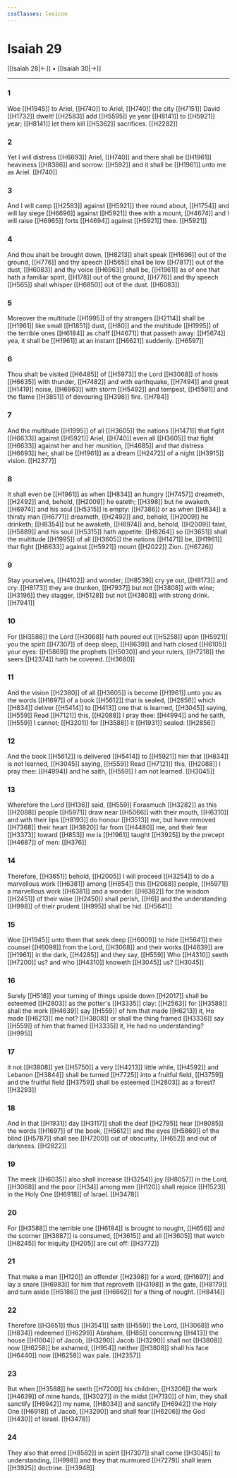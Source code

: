 ```yaml
---
cssClasses: lexicon
---
```

# Isaiah 29

[[Isaiah 28|←]] • [[Isaiah 30|→]]

---

### 1
Woe [[H1945]] to Ariel, [[H740]] to Ariel, [[H740]] the city [[H7151]] David [[H1732]] dwelt! [[H2583]] add [[H5595]] ye year [[H8141]] to [[H5921]] year; [[H8141]] let them kill [[H5362]] sacrifices. [[H2282]]

### 2
Yet I will distress [[H6693]] Ariel, [[H740]] and there shall be [[H1961]] heaviness [[H8386]] and sorrow: [[H592]] and it shall be [[H1961]] unto me as Ariel. [[H740]]

### 3
And I will camp [[H2583]] against [[H5921]] thee round about, [[H1754]] and will lay siege [[H6696]] against [[H5921]] thee with a mount, [[H4674]] and I will raise [[H6965]] forts [[H4694]] against [[H5921]] thee. [[H5921]]

### 4
And thou shalt be brought down, [[H8213]] shalt speak [[H1696]] out of the ground, [[H776]] and thy speech [[H565]] shall be low [[H7817]] out of the dust, [[H6083]] and thy voice [[H6963]] shall be, [[H1961]] as of one that hath a familiar spirit, [[H178]] out of the ground, [[H776]] and thy speech [[H565]] shall whisper [[H6850]] out of the dust. [[H6083]]

### 5
Moreover the multitude [[H1995]] of thy strangers [[H2114]] shall be [[H1961]] like small [[H1851]] dust, [[H80]] and the multitude [[H1995]] of the terrible ones [[H6184]] as chaff [[H4671]] that passeth away: [[H5674]] yea, it shall be [[H1961]] at an instant [[H6621]] suddenly. [[H6597]]

### 6
Thou shalt be visited [[H6485]] of [[H5973]] the Lord [[H3068]] of hosts [[H6635]] with thunder, [[H7482]] and with earthquake, [[H7494]] and great [[H1419]] noise, [[H6963]] with storm [[H5492]] and tempest, [[H5591]] and the flame [[H3851]] of devouring [[H398]] fire. [[H784]]

### 7
And the multitude [[H1995]] of all [[H3605]] the nations [[H1471]] that fight [[H6633]] against [[H5921]] Ariel, [[H740]] even all [[H3605]] that fight [[H6633]] against her and her munition, [[H4685]] and that distress [[H6693]] her, shall be [[H1961]] as a dream [[H2472]] of a night [[H3915]] vision. [[H2377]]

### 8
It shall even be [[H1961]] as when [[H834]] an hungry [[H7457]] dreameth, [[H2492]] and, behold, [[H2009]] he eateth; [[H398]] but he awaketh, [[H6974]] and his soul [[H5315]] is empty: [[H7386]] or as when [[H834]] a thirsty man [[H6771]] dreameth, [[H2492]] and, behold, [[H2009]] he drinketh; [[H8354]] but he awaketh, [[H6974]] and, behold, [[H2009]] faint, [[H5889]] and his soul [[H5315]] hath appetite: [[H8264]] so [[H3651]] shall the multitude [[H1995]] of all [[H3605]] the nations [[H1471]] be, [[H1961]] that fight [[H6633]] against [[H5921]] mount [[H2022]] Zion. [[H6726]]

### 9
Stay yourselves, [[H4102]] and wonder; [[H8539]] cry ye out, [[H8173]] and cry: [[H8173]] they are drunken, [[H7937]] but not [[H3808]] with wine; [[H3196]] they stagger, [[H5128]] but not [[H3808]] with strong drink. [[H7941]]

### 10
For [[H3588]] the Lord [[H3068]] hath poured out [[H5258]] upon [[H5921]] you the spirit [[H7307]] of deep sleep, [[H8639]] and hath closed [[H6105]] your eyes: [[H5869]] the prophets [[H5030]] and your rulers, [[H7218]] the seers [[H2374]] hath he covered. [[H3680]]

### 11
And the vision [[H2380]] of all [[H3605]] is become [[H1961]] unto you as the words [[H1697]] of a book [[H5612]] that is sealed, [[H2856]] which [[H834]] deliver [[H5414]] to [[H413]] one that is learned, [[H3045]] saying, [[H559]] Read [[H7121]] this, [[H2088]] I pray thee: [[H4994]] and he saith, [[H559]] I cannot; [[H3201]] for [[H3588]] it [[H1931]] sealed: [[H2856]]

### 12
And the book [[H5612]] is delivered [[H5414]] to [[H5921]] him that [[H834]] is not learned, [[H3045]] saying, [[H559]] Read [[H7121]] this, [[H2088]] I pray thee: [[H4994]] and he saith, [[H559]] I am not learned. [[H3045]]

### 13
Wherefore the Lord [[H136]] said, [[H559]] Forasmuch [[H3282]] as this [[H2088]] people [[H5971]] draw near [[H5066]] with their mouth, [[H6310]] and with their lips [[H8193]] do honour [[H3513]] me, but have removed [[H7368]] their heart [[H3820]] far from [[H4480]] me, and their fear [[H3373]] toward [[H853]] me is [[H1961]] taught [[H3925]] by the precept [[H4687]] of men: [[H376]]

### 14
Therefore, [[H3651]] behold, [[H2005]] I will proceed [[H3254]] to do a marvellous work [[H6381]] among [[H854]] this [[H2088]] people, [[H5971]] a marvellous work [[H6381]] and a wonder: [[H6382]] for the wisdom [[H2451]] of their wise [[H2450]] shall perish, [[H6]] and the understanding [[H998]] of their prudent [[H995]] shall be hid. [[H5641]]

### 15
Woe [[H1945]] unto them that seek deep [[H6009]] to hide [[H5641]] their counsel [[H6098]] from the Lord, [[H3068]] and their works [[H4639]] are [[H1961]] in the dark, [[H4285]] and they say, [[H559]] Who [[H4310]] seeth [[H7200]] us? and who [[H4310]] knoweth [[H3045]] us? [[H3045]]

### 16
Surely [[H518]] your turning of things upside down [[H2017]] shall be esteemed [[H2803]] as the potter's [[H3335]] clay: [[H2563]] for [[H3588]] shall the work [[H4639]] say [[H559]] of him that made [[H6213]] it, He made [[H6213]] me not? [[H3808]] or shall the thing framed [[H3336]] say [[H559]] of him that framed [[H3335]] it, He had no understanding? [[H995]]

### 17
it not [[H3808]] yet [[H5750]] a very [[H4213]] little while, [[H4592]] and Lebanon [[H3844]] shall be turned [[H7725]] into a fruitful field, [[H3759]] and the fruitful field [[H3759]] shall be esteemed [[H2803]] as a forest? [[H3293]]

### 18
And in that [[H1931]] day [[H3117]] shall the deaf [[H2795]] hear [[H8085]] the words [[H1697]] of the book, [[H5612]] and the eyes [[H5869]] of the blind [[H5787]] shall see [[H7200]] out of obscurity, [[H652]] and out of darkness. [[H2822]]

### 19
The meek [[H6035]] also shall increase [[H3254]] joy [[H8057]] in the Lord, [[H3068]] and the poor [[H34]] among men [[H120]] shall rejoice [[H1523]] in the Holy One [[H6918]] of Israel. [[H3478]]

### 20
For [[H3588]] the terrible one [[H6184]] is brought to nought, [[H656]] and the scorner [[H3887]] is consumed, [[H3615]] and all [[H3605]] that watch [[H8245]] for iniquity [[H205]] are cut off: [[H3772]]

### 21
That make a man [[H120]] an offender [[H2398]] for a word, [[H1697]] and lay a snare [[H6983]] for him that reproveth [[H3198]] in the gate, [[H8179]] and turn aside [[H5186]] the just [[H6662]] for a thing of nought. [[H8414]]

### 22
Therefore [[H3651]] thus [[H3541]] saith [[H559]] the Lord, [[H3068]] who [[H834]] redeemed [[H6299]] Abraham, [[H85]] concerning [[H413]] the house [[H1004]] of Jacob, [[H3290]] Jacob [[H3290]] shall not [[H3808]] now [[H6258]] be ashamed, [[H954]] neither [[H3808]] shall his face [[H6440]] now [[H6258]] wax pale. [[H2357]]

### 23
But when [[H3588]] he seeth [[H7200]] his children, [[H3206]] the work [[H4639]] of mine hands, [[H3027]] in the midst [[H7130]] of him, they shall sanctify [[H6942]] my name, [[H8034]] and sanctify [[H6942]] the Holy One [[H6918]] of Jacob, [[H3290]] and shall fear [[H6206]] the God [[H430]] of Israel. [[H3478]]

### 24
They also that erred [[H8582]] in spirit [[H7307]] shall come [[H3045]] to understanding, [[H998]] and they that murmured [[H7279]] shall learn [[H3925]] doctrine. [[H3948]]